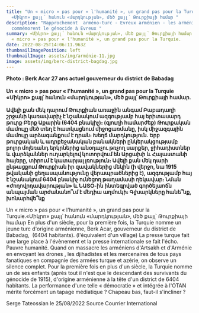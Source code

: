 ```yaml
---
title: "Un « micro » pas pour « l'humanité », un grand pas pour la Turquie -
  «Միկրո» քայլ՝ հանուն «մարդկության», մեծ քայլ՝ Թուրքիայի համար "
description: "Rapprochement  arméno-turc - Evreux arménien - les arméniens
  commémorent le génocide à Evreux "
summary: «Միկրո» քայլ՝ հանուն «մարդկության», մեծ քայլ՝ Թուրքիայի համար - Un
  « micro » pas pour « l'humanité », un grand pas pour la Turquie.
date: 2022-08-25T14:06:11.963Z
thumbnailImagePosition: left
thumbnailImage: assets/img/arménie-11.jpg
image: assets/img/berc-district-bagdag.jpg
---
```

**Photo : Berk Acar 27 ans actuel gouverneur du district de Babadag**\
\
**Un « micro » pas pour « l'humanité », un grand pas pour la Turquie**\
**«Միկրո» քայլ՝ հանուն «մարդկության», մեծ քայլ՝ Թուրքիայի համար.**\
\
 **Ավելի քան մեկ դարում Թուրքիան առաջին անգամ Բաբադաղի շրջանի կառավարիչ է նշանակում ազգությամբ հայ երիտասարդ թուրք Բերք Աքարին (6404 բնակիչ)։ (գյուղի համարժեք) Թուրքական մամուլը մեծ տեղ է հատկացնում միջոցառմանը, իսկ միջազգային մամուլը արձագանքում է դրան։ Խեղճ մարդկություն. Երբ թուրքական և ադրբեջանական բանակների ընկերակցությամբ բոլոր մոլեռանդ երկրներից անօդաչու թռչող սարքեր, ջիհադիստներ և վարձկաններ ուղարկելով կոտորվում են Արցախի և Հայաստանի հայերը, տիրում է կատարյալ լռություն։ Ավելի քան մեկ դարի ընթացքում Թուրքիան իր զավակներից մեկին (ի վերջո, նա 1915 թվականի ցեղասպանությունը վերապրածներից է), ազգությամբ հայ է նշանակում 6404 բնակիչ ունեցող թաղամասի ղեկավար։ Նման «ժողովրդավարության» և ՆԱՏՕ-ին ինտեգրված գործելաոճն անպայման արժանանո՞ւմ է մեդիա աղմուկի։ Գլխարկները հանե՞նք, խոնարհվե՞նք**

Un « micro » pas pour « l'humanité », un grand pas pour la Turquie.«Միկրո» քայլ՝ հանուն «մարդկության», մեծ քայլ՝ Թուրքիայի համար
En plus d'un siècle, pour la première fois, la Turquie nomme un jeune turc d'origine arménienne, Berk Acar, gouverneur du district de Babadag,  (6404 habitants). (l'équivalent d'un village) La presse turque fait une large place à l'évènement et la presse internationale se fait l'écho. Pauvre humanité. Quand on massacre les arméniens d'Artsakh et d'Arménie en envoyant les drones , les djihadistes et les mercenaires de tous pays fanatiques en compagnie des armées turque et azérie, on observe un silence complet. Pour la première fois en plus d'un siècle, la Turquie nomme un de ses enfants (après tout il n'est que le descendant des survivants du génocide de 1915), d'origine arménienne à la tête d'un district de 6404 habitants. La performance d'une telle « démocratie » et intégrée à l'OTAN mérite forcément un tapage médiatique ? Chapeau bas, faut-il s'incliner ?

Serge Tateossian le 25/08/2022   Source Courrier International